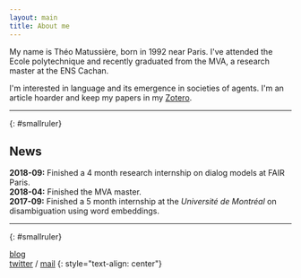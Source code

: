 ```yaml
---
layout: main
title: About me
---
```



My name is Théo Matussière, born in 1992 near Paris. I've attended the Ecole polytechnique and recently graduated from the MVA, a research master at the ENS Cachan.

I'm interested in language and its emergence in societies of agents. I'm an article hoarder and keep my papers in my [Zotero](https://www.zotero.org/theo-m).


---
{: #smallruler}

## News

**2018-09:** Finished a 4 month research internship on dialog models at FAIR Paris.  
**2018-04:** Finished the MVA master.  
**2017-09:** Finished a 5 month internship at the _Université de Montréal_ on disambiguation using word embeddings.

---
{: #smallruler}

[blog](/blog.html)  
[twitter](https://twitter.com/theo_mtsr) / [mail](mailto:tmatussiere+blog@gmail.com)
{: style="text-align: center"}
